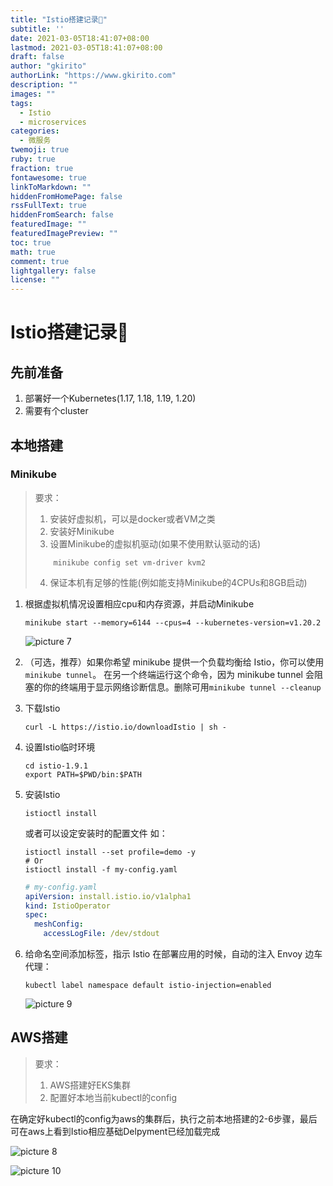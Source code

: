 ```yaml
---
title: "Istio搭建记录📝"
subtitle: ''
date: 2021-03-05T18:41:07+08:00
lastmod: 2021-03-05T18:41:07+08:00
draft: false
author: "gkirito"
authorLink: "https://www.gkirito.com"
description: ""
images: ""
tags: 
  - Istio
  - microservices
categories: 
  - 微服务
twemoji: true
ruby: true
fraction: true
fontawesome: true
linkToMarkdown: ""
hiddenFromHomePage: false
rssFullText: true
hiddenFromSearch: false
featuredImage: ""
featuredImagePreview: ""
toc: true
math: true
comment: true
lightgallery: false
license: ""
---
```


# Istio搭建记录📝

## 先前准备
1. 部署好一个Kubernetes(1.17, 1.18, 1.19, 1.20)
2. 需要有个cluster

## 本地搭建
### Minikube
> 要求：
> 1. 安装好虚拟机，可以是docker或者VM之类
> 2. 安装好Minikube
> 3. 设置Minikube的虚拟机驱动(如果不使用默认驱动的话)
>   ``` shell
>       minikube config set vm-driver kvm2
>   ```
> 4. 保证本机有足够的性能(例如能支持Minikube的4CPUs和8GB启动)

1. 根据虚拟机情况设置相应cpu和内存资源，并启动Minikube
    ``` shell
    minikube start --memory=6144 --cpus=4 --kubernetes-version=v1.20.2
    ```

    ![picture 7](https://libget.com/gkirito/blog/image/2021/image-20210305GM1ygnne%402x.png)  

2. （可选，推荐）如果你希望 minikube 提供一个负载均衡给 Istio，你可以使用 `minikube tunnel`。 在另一个终端运行这个命令，因为 minikube tunnel 会阻塞的你的终端用于显示网络诊断信息。删除可用`minikube tunnel --cleanup`

3. 下载Istio 
    ``` shell
    curl -L https://istio.io/downloadIstio | sh -
    ```

4. 设置Istio临时环境
    ``` shell
    cd istio-1.9.1
    export PATH=$PWD/bin:$PATH
    ```
5. 安装Istio
   ``` shell
   istioctl install
   ```
   或者可以设定安装时的配置文件
    如：
    ``` shell
    istioctl install --set profile=demo -y
    # Or
    istioctl install -f my-config.yaml
    ```
    ``` yml
    # my-config.yaml
    apiVersion: install.istio.io/v1alpha1
    kind: IstioOperator
    spec:
      meshConfig:
        accessLogFile: /dev/stdout
    ```
6. 给命名空间添加标签，指示 Istio 在部署应用的时候，自动的注入 Envoy 边车代理：
    ``` shell
    kubectl label namespace default istio-injection=enabled
    ```                  

    ![picture 9](https://libget.com/gkirito/blog/image/2021/image-20210305FY0MYLLD%402x.png)  


## AWS搭建
> 要求：   
> 1. AWS搭建好EKS集群
> 2. 配置好本地当前kubectl的config

在确定好kubectl的config为aws的集群后，执行之前本地搭建的2-6步骤，最后可在aws上看到Istio相应基础Delpyment已经加载完成

![picture 8](https://libget.com/gkirito/blog/image/2021/image-20210305AK8yuUJU%402x.png)  

![picture 10](https://libget.com/gkirito/blog/image/2021/image-20210305ie5M0EaE%402x.png)  
